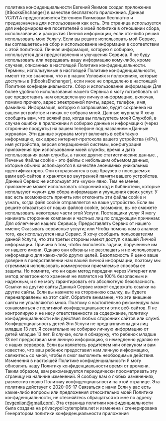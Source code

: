 политика конфиденциальности
Евгений Якимов создал приложение [ItBooksEhchanger] в качестве бесплатного приложения. Данная УСЛУГА предоставляется Евгением Якимовым бесплатно и предназначена для использования как есть.
Эта страница используется для информирования посетителей о моей политике в отношении сбора, использования и раскрытия Личной информации, если кто-либо решил использовать мою Услугу.
Если вы решите использовать мой Сервис, вы соглашаетесь на сбор и использование информации в соответствии с этой политикой. Личная информация, которую я собираю, используется для предоставления и улучшения Сервиса. Я не буду использовать или передавать вашу информацию кому-либо, кроме случаев, описанных в настоящей Политике конфиденциальности.
Термины, используемые в настоящей Политике конфиденциальности, имеют те же значения, что и в наших Условиях и положениях, которые доступны в [ItBooksEhchanger], если иное не определено в настоящей Политике конфиденциальности.
Сбор и использование информации
Для более удобного использования нашего Сервиса я могу потребовать от вас предоставить нам определенную личную информацию, включая, помимо прочего, адрес электронной почты, адрес, телефон, имя, фамилию. Информация, которую я запрашиваю, будет сохранена на вашем устройстве и никак не собрана мной.
Данные журнала
Я хочу сообщить вам, что всякий раз, когда вы пользуетесь моей Службой, в случае ошибки в приложении я собираю данные и информацию (через сторонние продукты) на вашем телефоне под названием «Данные журнала». Эти данные журнала могут включать в себя такую ​​информацию, как адрес интернет-протокола вашего устройства («IP»), имя устройства, версия операционной системы, конфигурация приложения при использовании моей службы, время и дата использования вами службы, а также другие статистические данные. ,
Печенье
Файлы cookie - это файлы с небольшим объемом данных, которые обычно используются в качестве анонимных уникальных идентификаторов. Они отправляются в ваш браузер с посещаемых вами веб-сайтов и хранятся во внутренней памяти вашего устройства.
Данный Сервис не использует эти «куки» явно. Тем не менее, приложение может использовать сторонний код и библиотеки, которые используют «куки» для сбора информации и улучшения своих услуг. У вас есть возможность принять или отклонить эти файлы cookie и узнать, когда файл cookie отправляется на ваше устройство. Если вы решите отказаться от наших файлов cookie, возможно, вы не сможете использовать некоторые части этой Услуги.
Поставщики услуг
Я могу нанимать сторонние компании и частных лиц по следующим причинам:
Для облегчения нашего Сервиса;
Предоставлять Сервис от нашего имени;
Оказывать сервисные услуги; или
Чтобы помочь нам в анализе того, как используется наш Сервис.
Я хочу сообщить пользователям данной Услуги, что эти третьи стороны имеют доступ к вашей Личной информации. Причина в том, чтобы выполнять задачи, порученные им от нашего имени. Однако они обязаны не разглашать и не использовать информацию для каких-либо других целей.
Безопасность
Я ценю ваше доверие в предоставлении нам вашей личной информации, поэтому мы стремимся использовать коммерчески приемлемые способы ее защиты. Но помните, что ни один метод передачи через Интернет или метод электронного хранения не является на 100% безопасным и надежным, и я не могу гарантировать его абсолютную безопасность.
Ссылки на другие сайты
Данный Сервис может содержать ссылки на другие сайты. Если вы нажмете на стороннюю ссылку, вы будете перенаправлены на этот сайт. Обратите внимание, что эти внешние сайты не управляются мной. Поэтому я настоятельно рекомендую вам ознакомиться с политикой конфиденциальности этих веб-сайтов. Я не контролирую и не несу ответственности за содержание, политику конфиденциальности или действия любых сторонних сайтов или служб.
Конфиденциальность детей
Эти Услуги не предназначены для лиц младше 13 лет. Я сознательно не собираю личную информацию от детей младше 13 лет. В случае, если я обнаружу, что ребенок младше 13 лет предоставил мне личную информацию, я немедленно удаляю ее с наших серверов. Если вы являетесь родителем или опекуном и вам известно, что ваш ребенок предоставил нам личную информацию, свяжитесь со мной, чтобы я смог выполнить необходимые действия.
Изменения в настоящей Политике конфиденциальности
Я могу обновлять нашу Политику конфиденциальности время от времени. Таким образом, вам рекомендуется периодически просматривать эту страницу на наличие изменений. Я сообщу вам о любых изменениях, разместив новую Политику конфиденциальности на этой странице.
Эта политика действует с 2020-06-17
Связаться с нами
Если у вас есть какие-либо вопросы или предложения относительно моей Политики конфиденциальности, не стесняйтесь обращаться ко мне по адресу [evgeniion@gmail.com].
Эта страница политики конфиденциальности была создана на privacypolicytemplate.net и изменена / сгенерирована Генератором политики конфиденциальности приложения
